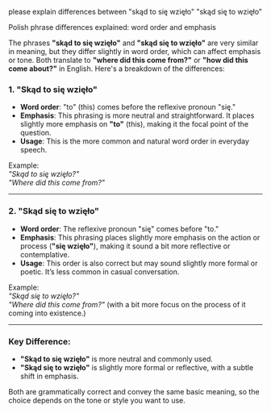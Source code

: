 please explain differences between "skąd to się wzięło" "skąd się to wzięło"

Polish phrase differences explained: word order and emphasis

The phrases **"skąd to się wzięło"** and **"skąd się to wzięło"** are very similar in meaning, but they differ slightly in word order, which can affect emphasis or tone. Both translate to **"where did this come from?"** or **"how did this come about?"** in English. Here's a breakdown of the differences:

### 1. **"Skąd to się wzięło"**
   - **Word order**: "to" (this) comes before the reflexive pronoun "się."
   - **Emphasis**: This phrasing is more neutral and straightforward. It places slightly more emphasis on **"to"** (this), making it the focal point of the question.
   - **Usage**: This is the more common and natural word order in everyday speech.

   Example:  
   *"Skąd to się wzięło?"*  
   *"Where did this come from?"*

---

### 2. **"Skąd się to wzięło"**
   - **Word order**: The reflexive pronoun "się" comes before "to."
   - **Emphasis**: This phrasing places slightly more emphasis on the action or process (**"się wzięło"**), making it sound a bit more reflective or contemplative.
   - **Usage**: This order is also correct but may sound slightly more formal or poetic. It’s less common in casual conversation.

   Example:  
   *"Skąd się to wzięło?"*  
   *"Where did this come from?"* (with a bit more focus on the process of it coming into existence.)

---

### Key Difference:
- **"Skąd to się wzięło"** is more neutral and commonly used.
- **"Skąd się to wzięło"** is slightly more formal or reflective, with a subtle shift in emphasis.

Both are grammatically correct and convey the same basic meaning, so the choice depends on the tone or style you want to use.
